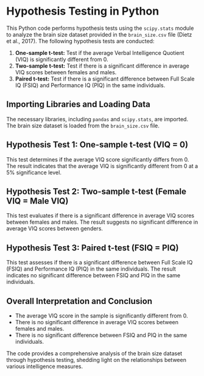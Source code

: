 # Hypothesis Testing in Python

This Python code performs hypothesis tests using the `scipy.stats` module to analyze the brain size dataset provided in the `brain_size.csv` file (Dietz et al., 2017). The following hypothesis tests are conducted:

1. **One-sample t-test:** Test if the average Verbal Intelligence Quotient (VIQ) is significantly different from 0.
2. **Two-sample t-test:** Test if there is a significant difference in average VIQ scores between females and males.
3. **Paired t-test:** Test if there is a significant difference between Full Scale IQ (FSIQ) and Performance IQ (PIQ) in the same individuals.

## Importing Libraries and Loading Data
The necessary libraries, including `pandas` and `scipy.stats`, are imported. The brain size dataset is loaded from the `brain_size.csv` file.

## Hypothesis Test 1: One-sample t-test (VIQ = 0)
This test determines if the average VIQ score significantly differs from 0. The result indicates that the average VIQ is significantly different from 0 at a 5% significance level.

## Hypothesis Test 2: Two-sample t-test (Female VIQ = Male VIQ)
This test evaluates if there is a significant difference in average VIQ scores between females and males. The result suggests no significant difference in average VIQ scores between genders.

## Hypothesis Test 3: Paired t-test (FSIQ = PIQ)
This test assesses if there is a significant difference between Full Scale IQ (FSIQ) and Performance IQ (PIQ) in the same individuals. The result indicates no significant difference between FSIQ and PIQ in the same individuals.

## Overall Interpretation and Conclusion
- The average VIQ score in the sample is significantly different from 0.
- There is no significant difference in average VIQ scores between females and males.
- There is no significant difference between FSIQ and PIQ in the same individuals.

The code provides a comprehensive analysis of the brain size dataset through hypothesis testing, shedding light on the relationships between various intelligence measures.

